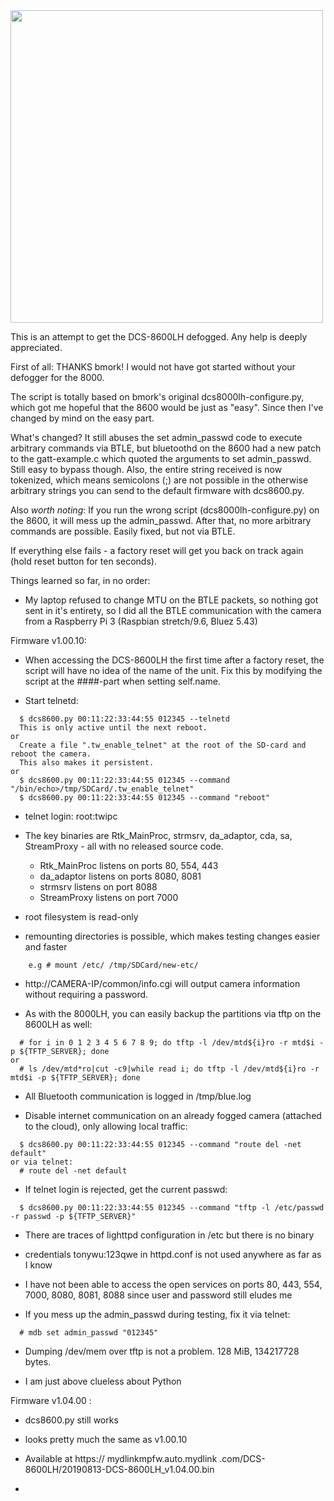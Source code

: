 <img src="https://eu.dlink.com/uk/en/products/-/media/product-pages/dcs/8600lh/dcs_8600lh_front.png" width=500>

This is an attempt to get the DCS-8600LH defogged. Any help is deeply appreciated.

First of all: THANKS bmork! I would not have got started without your defogger for the 8000.

The script is totally based on bmork's original dcs8000lh-configure.py, which got me hopeful that the 8600 would be just as "easy". Since then I've changed by mind on the easy part.


What's changed? It still abuses the set admin_passwd code to execute arbitrary commands via BTLE, but bluetoothd on the 8600 had a new patch to the gatt-example.c which quoted the arguments to set admin_passwd. Still easy to bypass though. Also, the entire string received is now tokenized, which means semicolons (;) are not possible in the otherwise arbitrary strings you can send to the default firmware with dcs8600.py.

Also *worth noting*: If you run the wrong script (dcs8000lh-configure.py) on the 8600, it will mess up the admin_passwd. After that, no more arbitrary commands are possible. Easily fixed, but not via BTLE.

If everything else fails - a factory reset will get you back on track again (hold reset button for ten seconds).

Things learned so far, in no order:

* My laptop refused to change MTU on the BTLE packets, so nothing got sent in it's entirety, so I did all the BTLE communication with the camera from a Raspberry Pi 3 (Raspbian stretch/9.6, Bluez 5.43)

Firmware v1.00.10:

* When accessing the DCS-8600LH the first time after a factory reset, the script will have no idea of the name of the unit. Fix this by modifying the script at the ####-part when setting self.name.
  
* Start telnetd: 
```
  $ dcs8600.py 00:11:22:33:44:55 012345 --telnetd
  This is only active until the next reboot.
or
  Create a file ".tw_enable_telnet" at the root of the SD-card and reboot the camera.
  This also makes it persistent.
or
  $ dcs8600.py 00:11:22:33:44:55 012345 --command "/bin/echo>/tmp/SDCard/.tw_enable_telnet"
  $ dcs8600.py 00:11:22:33:44:55 012345 --command "reboot"
```
* telnet login: root:twipc
  
* The key binaries are Rtk_MainProc, strmsrv, da_adaptor, cda, sa, StreamProxy - all with no released source code.
  * Rtk_MainProc listens on ports 80, 554, 443
  * da_adaptor listens on ports 8080, 8081
  * strmsrv listens on port 8088
  * StreamProxy listens on port 7000

* root filesystem is read-only
 
* remounting directories is possible, which makes testing changes easier and faster
```
    e.g # mount /etc/ /tmp/SDCard/new-etc/  
```

* http://CAMERA-IP/common/info.cgi will output camera information without requiring a password.

* As with the 8000LH, you can easily backup the partitions via tftp on the 8600LH as well:
```
  # for i in 0 1 2 3 4 5 6 7 8 9; do tftp -l /dev/mtd${i}ro -r mtd$i -p ${TFTP_SERVER}; done
or
  # ls /dev/mtd*ro|cut -c9|while read i; do tftp -l /dev/mtd${i}ro -r mtd$i -p ${TFTP_SERVER}; done
```
* All Bluetooth communication is logged in /tmp/blue.log

* Disable internet communication on an already fogged camera (attached to the cloud), only allowing local traffic:
```
  $ dcs8600.py 00:11:22:33:44:55 012345 --command "route del -net default"
or via telnet:
  # route del -net default
```
* If telnet login is rejected, get the current passwd:
```
  $ dcs8600.py 00:11:22:33:44:55 012345 --command "tftp -l /etc/passwd -r passwd -p ${TFTP_SERVER}"
```
* There are traces of lighttpd configuration in /etc but there is no binary

* credentials tonywu:123qwe in httpd.conf is not used anywhere as far as I know

* I have not been able to access the open services on ports 80, 443, 554, 7000, 8080, 8081, 8088 since user and password still eludes me

* If you mess up the admin_passwd during testing, fix it via telnet:
```
  # mdb set admin_passwd "012345"
```
* Dumping /dev/mem over tftp is not a problem. 128 MiB, 134217728 bytes.

* I am just above clueless about Python

Firmware v1.04.00 :

* dcs8600.py still works

* looks pretty much the same as v1.00.10

* Available at https:// mydlinkmpfw.auto.mydlink .com/DCS-8600LH/20190813-DCS-8600LH_v1.04.00.bin

* 
